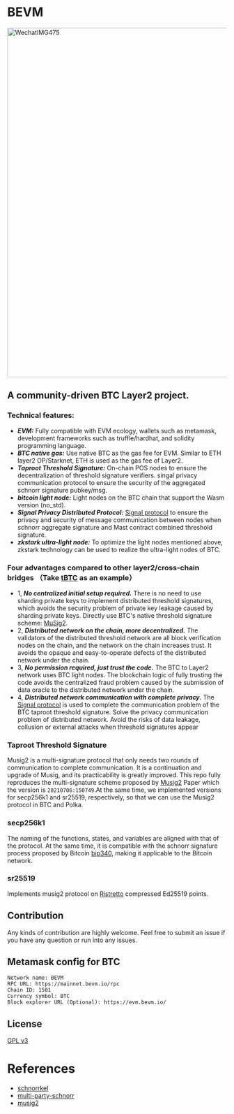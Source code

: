 # BEVM
<img width="800" alt="WechatIMG475" src="https://github.com/btclayer2/BEVM/assets/9285062/eca6798f-b52c-45d1-8e7a-8d4c5c64890c">

## A community-driven BTC Layer2 project.
### Technical features:
- ***EVM:*** Fully compatible with EVM ecology, wallets such as metamask, development frameworks such as truffle/hardhat, and solidity programming language.
- ***BTC native gas:*** Use native BTC as the gas fee for EVM. Similar to ETH layer2 OP/Starknet, ETH is used as the gas fee of Layer2.
- ***Taproot Threshold Signature:*** On-chain POS nodes to ensure the decentralization of threshold signature verifiers. singal privacy communication protocol to ensure the security of the aggregated schnorr signature pubkey/msg.
- ***bitcoin light node:*** Light nodes on the BTC chain that support the Wasm version (no_std).
- ***Signal Privacy Distributed Protocol:*** [Signal protocol](https://en.wikipedia.org/wiki/Signal_Protocol) to ensure the privacy and security of message communication between nodes when schnorr aggregate signature and Mast contract combined threshold signature. 
- ***zkstark ultra-light node:*** To optimize the light nodes mentioned above, zkstark technology can be used to realize the ultra-light nodes of BTC.

### Four advantages compared to other layer2/cross-chain bridges （Take [tBTC](https://www.thresholdusd.org/en/) as an example）
- 1, ***No centralized initial setup required.*** There is no need to use sharding private keys to implement distributed threshold signatures, which avoids the security problem of private key leakage caused by sharding private keys.  Directly use BTC's native threshold signature scheme: [MuSig2](https://eprint.iacr.org/2020/1261).
- 2, ***Distributed network on the chain, more decentralized.*** The validators of the distributed threshold network are all block verification nodes on the chain, and the network on the chain increases trust. It avoids the opaque and easy-to-operate defects of the distributed network under the chain.
- 3, ***No permission required, just trust the code.*** The BTC to Layer2 network uses BTC light nodes. The blockchain logic of fully trusting the code avoids the centralized fraud problem caused by the submission of data oracle to the distributed network under the chain.
- 4, ***Distributed network communication with complete privacy.*** The [Signal protocol](https://en.wikipedia.org/wiki/Signal_Protocol) is used to complete the communication problem of the BTC taproot threshold signature. Solve the privacy communication problem of distributed network. Avoid the risks of data leakage, collusion or external attacks when threshold signatures appear


### Taproot Threshold Signature
Musig2 is a multi-signature protocol that only needs two rounds of communication to complete communication. It is a continuation and upgrade of Musig, and its practicability is greatly improved. This repo fully reproduces the multi-signature scheme proposed by [Musig2](https://eprint.iacr.org/2020/1261) Paper which the version is `20210706:150749`.At the same time, we implemented versions for secp256k1 and sr25519, respectively, so that we can use the Musig2 protocol in BTC  and Polka.

### secp256k1

The naming of the functions, states, and variables are aligned with that of the protocol. At the same time, it is compatible with the schnorr signature process proposed by Bitcoin [bip340](https://github.com/bitcoin/bips/blob/master/bip-0340.mediawiki), making it applicable to the Bitcoin network.

### sr25519

Implements musig2 protocol on [Ristretto](https://ristretto.group/) compressed Ed25519 points.

## Contribution
Any kinds of contribution are highly welcome. Feel free to submit an issue if you have any question or run into any issues.

## Metamask config for BTC
```
Network name: BEVM
RPC URL: https://mainnet.bevm.io/rpc
Chain ID: 1501
Currency symbol: BTC
Block explorer URL (Optional): https://evm.bevm.io/
```

## License

[GPL v3](LICENSE)

# References

- [schnorrkel](https://github.com/w3f/schnorrkel)
- [multi-party-schnorr](https://github.com/ZenGo-X/multi-party-schnorr)
- [musig2](https://eprint.iacr.org/2020/1261)

